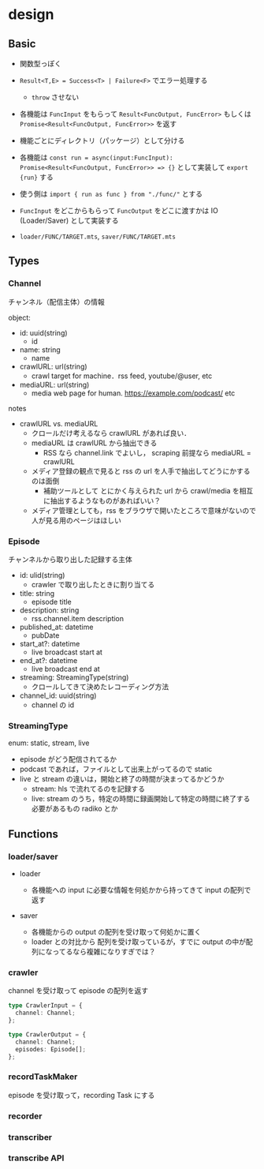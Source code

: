 # design

## Basic

- 関数型っぽく
- `Result<T,E> = Success<T> | Failure<F>` でエラー処理する
  - `throw` させない
- 各機能は `FuncInput` をもらって `Result<FuncOutput, FuncError>` もしくは `Promise<Result<FuncOutput, FuncError>>` を返す
- 機能ごとにディレクトリ（パッケージ）として分ける
- 各機能は `const run = async(input:FuncInput): Promise<Result<FuncOutput, FuncError>> => {}` として実装して `export {run}` する
- 使う側は `import { run as func } from "./func/"` とする

- `FuncInput` をどこからもらって `FuncOutput` をどこに渡すかは IO (Loader/Saver) として実装する
- `loader/FUNC/TARGET.mts`, `saver/FUNC/TARGET.mts`

## Types

### Channel

チャンネル（配信主体）の情報

object:

- id: uuid(string)
  - id
- name: string
  - name
- crawlURL: url(string)
  - crawl target for machine．rss feed, youtube/@user, etc
- mediaURL: url(string)
  - media web page for human. https://example.com/podcast/ etc

notes

- crawlURL vs. mediaURL
  - クロールだけ考えるなら crawlURL があれば良い．
  - mediaURL は crawlURL から抽出できる
    - RSS なら channel.link でよいし， scraping 前提なら mediaURL = crawlURL
  - メディア登録の観点で見ると rss の url を人手で抽出してどうにかするのは面倒
    - 補助ツールとして とにかく与えられた url から crawl/media を相互に抽出するようなものがあればいい？
  - メディア管理としても，rss をブラウザで開いたところで意味がないので人が見る用のページはほしい

### Episode

チャンネルから取り出した記録する主体

- id: ulid(string)
  - crawler で取り出したときに割り当てる
- title: string
  - episode title
- description: string
  - rss.channel.item description
- published_at: datetime
  - pubDate
- start_at?: datetime
  - live broadcast start at
- end_at?: datetime
  - live broadcast end at
- streaming: StreamingType(string)
  - クロールしてきて決めたレコーディング方法
- channel_id: uuid(string)
  - channel の id

### StreamingType

enum: static, stream, live

- episode がどう配信されてるか
- podcast であれば，ファイルとして出来上がってるので static
- live と stream の違いは，開始と終了の時間が決まってるかどうか
  - stream: hls で流れてるのを記録する
  - live: stream のうち，特定の時間に録画開始して特定の時間に終了する必要があるもの radiko とか

## Functions

### loader/saver

- loader

  - 各機能への input に必要な情報を何処かから持ってきて input の配列で返す

- saver
  - 各機能からの output の配列を受け取って何処かに置く
  - loader との対比から 配列を受け取っているが，すでに output の中が配列になってるなら複雑になりすぎでは？

### crawler

channel を受け取って episode の配列を返す

```ts
type CrawlerInput = {
  channel: Channel;
};
```

```ts
type CrawlerOutput = {
  channel: Channel;
  episodes: Episode[];
};
```

### recordTaskMaker

episode を受け取って，recording Task にする

### recorder

### transcriber

### transcribe API
